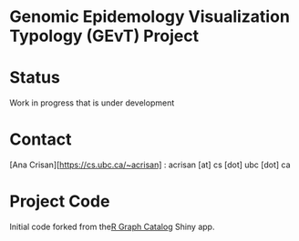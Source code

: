 Genomic Epidemology Visualization Typology (GEvT) Project
===============
# Status
Work in progress that is under development

# Contact
[Ana Crisan][https://cs.ubc.ca/~acrisan] : acrisan [at] cs [dot] ubc [dot] ca

# Project Code
Initial code forked from the[R Graph Catalog](http://shiny.stat.ubc.ca/r-graph-catalog/) Shiny app.

